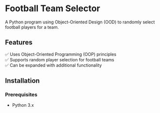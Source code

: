 # Football Team Selector

A Python program using Object-Oriented Design (OOD) to randomly select football players for a team.

## Features
✅ Uses Object-Oriented Programming (OOP) principles  
✅ Supports random player selection for football teams  
✅ Can be expanded with additional functionality  

## Installation
### Prerequisites
- Python 3.x
